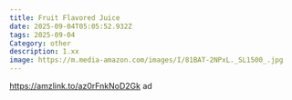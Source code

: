 ```yaml
---
title: Fruit Flavored Juice
date: 2025-09-04T05:05:52.932Z
tags: 2025-09-04
Category: other
description: 1.xx
image: https://m.media-amazon.com/images/I/81BAT-2NPxL._SL1500_.jpg
---
```

https://amzlink.to/az0rFnkNoD2Gk ad